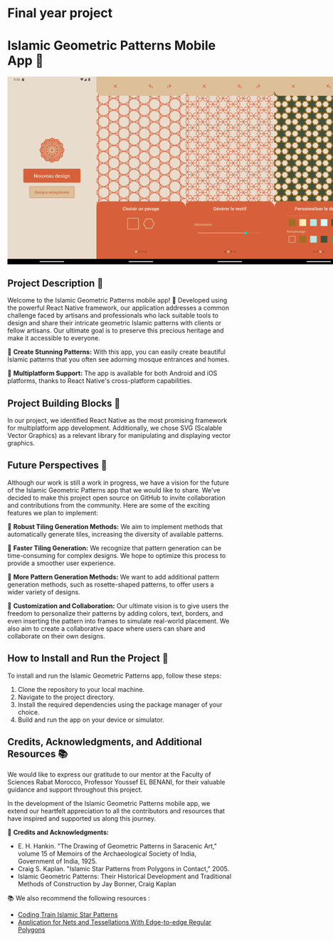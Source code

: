 # Final year project
# **Islamic Geometric Patterns Mobile App 📱**

<div style="display: flex;">
 <img src="screenshots/screen_1.png" alt="Image" width="200" />
<img src="screenshots/screen_2.png" alt="Image" width="200" />
<img src="screenshots/screen_3.png" alt="Image" width="200" />
<img src="screenshots/screen_4.png" alt="Image" width="200" />
</div>

## **Project Description 📜**

Welcome to the Islamic Geometric Patterns mobile app! 🎉 Developed using the powerful React Native framework, our application addresses a common challenge faced by artisans and professionals who lack suitable tools to design and share their intricate geometric Islamic patterns with clients or fellow artisans. Our ultimate goal is to preserve this precious heritage and make it accessible to everyone.

🔹 **Create Stunning Patterns:** With this app, you can easily create beautiful Islamic patterns that you often see adorning mosque entrances and homes.

🔹 **Multiplatform Support:** The app is available for both Android and iOS platforms, thanks to React Native's cross-platform capabilities.

## **Project Building Blocks 🧱**

In our project, we identified React Native as the most promising framework for multiplatform app development. Additionally, we chose SVG (Scalable Vector Graphics) as a relevant library for manipulating and displaying vector graphics.

## **Future Perspectives 🚀**

Although our work is still a work in progress, we have a vision for the future of the Islamic Geometric Patterns app that we would like to share. We've decided to make this project open source on GitHub to invite collaboration and contributions from the community. Here are some of the exciting features we plan to implement:

🔹 **Robust Tiling Generation Methods:** We aim to implement methods that automatically generate tiles, increasing the diversity of available patterns.

🔹 **Faster Tiling Generation:** We recognize that pattern generation can be time-consuming for complex designs. We hope to optimize this process to provide a smoother user experience.

🔹 **More Pattern Generation Methods:** We want to add additional pattern generation methods, such as rosette-shaped patterns, to offer users a wider variety of designs.

🔹 **Customization and Collaboration:** Our ultimate vision is to give users the freedom to personalize their patterns by adding colors, text, borders, and even inserting the pattern into frames to simulate real-world placement. We also aim to create a collaborative space where users can share and collaborate on their own designs.

## **How to Install and Run the Project 🚀**

To install and run the Islamic Geometric Patterns app, follow these steps:

1. Clone the repository to your local machine.
2. Navigate to the project directory.
3. Install the required dependencies using the package manager of your choice.
4. Build and run the app on your device or simulator.

## **Credits, Acknowledgments, and Additional Resources 📚**

We would like to express our gratitude to our mentor at the Faculty of Sciences Rabat Morocco, Professor Youssef EL BENANI, for their valuable guidance and support throughout this project.

In the development of the Islamic Geometric Patterns mobile app, we extend our heartfelt appreciation to all the contributors and resources that have inspired and supported us along this journey.

🔹 **Credits and Acknowledgments:**

- E. H. Hankin. "The Drawing of Geometric Patterns in Saracenic Art," volume 15 of Memoirs of the Archaeological Society of India, Government of India, 1925.
- Craig S. Kaplan. "Islamic Star Patterns from Polygons in Contact," 2005.
- Islamic Geometric Patterns: Their Historical Development and Traditional Methods of Construction by Jay Bonner, Craig Kaplan

📚 We also recommend the following resources :

- [Coding Train Islamic Star Patterns](https://youtu.be/hCjTKCb2Cuw)
- [Application for Nets and Tessellations With Edge-to-edge Regular Polygons](https://github.com/HHogg/antwerp)
